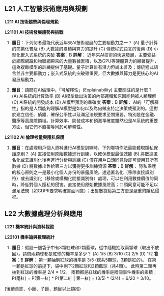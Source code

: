 ## L21 人工智慧技術應用與規劃

**L211 AI 技術趨勢與倫理規範**

**L21101 AI 技術發展趨勢與挑戰**

1.  **題目**：下列何者最能代表近年來AI技術發展的主要驅動力之一？
    (A) 量子計算的商業化普及
    (B) 大數據的累積與算力的提升
    (C) 傳統程式語言的復興
    (D) 小型化嵌入式系統的突破
    **答案**：B
    **詳解**：
    近年來AI技術的快速發展，主要受益於網際網路和物聯網帶來的大量數據累積，以及GPU等硬體算力的顯著提升，這為複雜模型的訓練提供了基礎。量子計算雖有潛力但尚未普及；傳統程式語言並非主要驅動力；嵌入式系統的突破雖重要，但大數據與算力是更核心的AI發展驅動力。

2.  **題目**：請問在AI倫理中，「可解釋性」(Explainability) 主要關注的是什麼？
    (A) AI系統的計算效率
    (B) AI模型做出決策的內部邏輯和原因能夠被人類理解
    (C) AI系統的開發成本
    (D) AI模型預測的準確度
    **答案**：B
    **詳解**：
    AI的「可解釋性」指的是人類能夠理解AI模型是如何以及為何做出特定決策或預測的。這對於建立信任、偵錯、確保公平性以及滿足法規要求至關重要，特別是在金融、醫療等高風險領域。計算效率、開發成本和預測準確度雖然也是AI系統的重要方面，但它們不直接等同於可解釋性。

**L21102 AI 倫理考量與隱私保護**

1.  **題目**：在處理用戶個人資料進行AI模型訓練時，下列哪項作法最能體現隱私保護原則？
    (A) 直接使用原始數據進行訓練，以確保模型最佳效能
    (B) 將數據匿名化或去識別化後再進行分析與訓練
    (C) 僅在用戶口頭同意後即可使用其所有數據
    (D) 將數據出售給第三方以獲得更多訓練資源
    **答案**：B
    **詳解**：
    隱私保護的核心原則之一是最小化個人身份的暴露風險。透過匿名化（移除直接識別符）或去識別化（移除或模糊化間接識別符）處理，可以在利用數據價值的同時，降低對個人隱私的侵害。直接使用原始數據風險高；口頭同意可能不足以滿足法規（如GDPR要求明確書面同意）；出售數據給第三方更是嚴重的隱私侵犯。

## L22 大數據處理分析與應用

**L221 機率統計與資料探勘**

**L22101 機率論與數理統計**

1.  **題目**：假設一個袋子中有3顆紅球和2顆藍球，從中隨機抽取兩顆球（取出不放回）。請問兩顆球都是紅球的機率是多少？
    (A) 1/5
    (B) 3/10
    (C) 2/5
    (D) 1/2
    **答案**：B
    **詳解**：
    第一顆抽到紅球的機率是 3/5 (總共5顆球，3顆是紅的)。
    在第一顆是紅球的前提下，袋中剩下2顆紅球和2顆藍球（共4顆）。
    此時第二顆再抽到紅球的機率是 2/4 = 1/2。
    兩顆都是紅球的機率是兩個事件機率的乘積：P(兩紅) = P(第一紅) * P(第二紅 | 第一紅) = (3/5) * (2/4) = 6/20 = 3/10。

(後續章節、小節、子節、題目以此類推)
